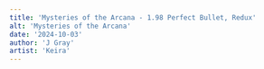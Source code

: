 ```yaml
---
title: 'Mysteries of the Arcana - 1.98 Perfect Bullet, Redux'
alt: 'Mysteries of the Arcana'
date: '2024-10-03'
author: 'J Gray'
artist: 'Keira'
---
```

